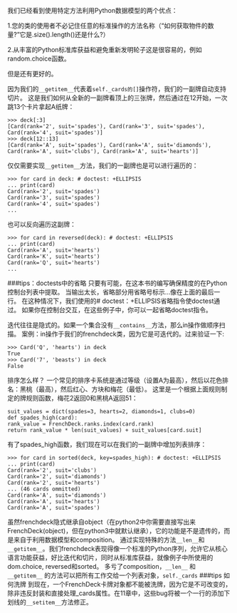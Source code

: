 我们已经看到使用特定方法利用Python数据模型的两个优点：

1.您的类的使用者不必记住任意的标准操作的方法名称（“如何获取物件的数量?”它是.size().length()还是什么?）

2.从丰富的Python标准库获益和避免重新发明轮子这是很容易的，例如random.choice函数。

但是还有更好的。

因为我们的`__getitem__`代表着`self._cards的[]`操作符，我们的一副牌自动支持切片。
这是我们如何从全新的一副牌看顶上的三张牌，然后通过在12开始，一次跳13个卡片拿起A纸牌：
```
>>> deck[:3]
[Card(rank='2', suit='spades'), Card(rank='3', suit='spades'), Card(rank='4', suit='spades')]
>>> deck[12::13]
[Card(rank='A', suit='spades'), Card(rank='A', suit='diamonds'), Card(rank='A', suit='clubs'), Card(rank='A', suit='hearts')]
```
仅仅需要实现`__getitem__`方法，我们的一副牌也是可以进行遍历的：
```
>>> for card in deck: # doctest: +ELLIPSIS 
... print(card)
Card(rank='2', suit='spades') 
Card(rank='3', suit='spades') 
Card(rank='4', suit='spades')
...
```
也可以反向遍历这副牌：

```
>>> for card in reversed(deck): # doctest: +ELLIPSIS 
... print(card)
Card(rank='A', suit='hearts')
Card(rank='K', suit='hearts')
Card(rank='Q', suit='hearts')
...
```
###tips：doctests中的省略
只要有可能，在这本书的编写确保精度的在Python控制台列表中提取。
当输出太长，省略部分用省略号标示…像在上面的最后一行。
在这种情况下，我们使用的# doctest：+ELLIPSIS省略指令使doctest通过。
如果你在控制台交互，在这些例子中，你可以一起省略doctest指令。

迭代往往是隐式的。如果一个集合没有`__contains__`方法，那么in操作做顺序扫描。
案例：in操作于我们的frenchdeck类，因为它是可迭代的。过来验证一下:
```
>>> Card('Q', 'hearts') in deck 
True
>>> Card('7', 'beasts') in deck 
False
```
排序怎么样？
一个常见的排序卡系统是通过等级（设置A为最高），然后以花色排名：黑桃（最高），然后红心、方块和梅花（最低）。
这里是一个根据上面规则制定的牌规则函数，梅花2返回0和黑桃A返回51：
```
suit_values = dict(spades=3, hearts=2, diamonds=1, clubs=0)
def spades_high(card):
rank_value = FrenchDeck.ranks.index(card.rank)
return rank_value * len(suit_values) + suit_values[card.suit]
```
有了spades_high函数，我们现在可以在我们的一副牌中增加列表排序：
```
>>> for card in sorted(deck, key=spades_high): # doctest: +ELLIPSIS 
... print(card)
Card(rank='2', suit='clubs')
Card(rank='2', suit='diamonds')
Card(rank='2', suit='hearts') 
... (46 cards ommitted) 
Card(rank='A', suit='diamonds') 
Card(rank='A', suit='hearts') 
Card(rank='A', suit='spades')
```
虽然frenchdeck隐式继承自object（在python2中你需要直接写出来FrenchDeck(object)，但在python3中就默认继承），它的功能是不是遗传的，而是来自于利用数据模型和composition。
通过实现特殊的方法`__len__`和`__getitem__`。我们frenchdeck表现得像一个标准的Python序列，允许它从核心语言功能获益，好比迭代和切片，同时从标准库获益，就像例子中所使用的dom.choice, reversed和sorted。
多亏了composition，`__len__` 和 `__getitem__` 的方法可以把所有工作交给一个列表对象，`self._cards`
###tips 如何洗牌
到现在，一个FrenchDeck卡牌对象都不能被洗牌，因为它是不可改变的，除非违反封装和直接处理_cards属性。在11章中，这些bug将被一个一行的添加下划线的`__setitem__`方法修正。
